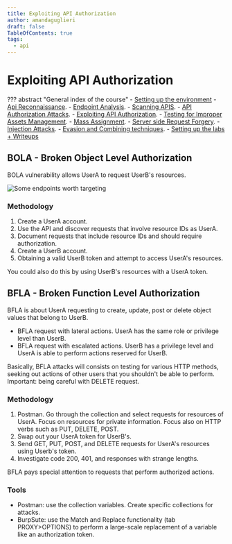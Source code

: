 ```yaml
---
title: Exploiting API Authorization
author: amandaguglieri
draft: false
TableOfContents: true
tags:
  - api
---
```


# Exploiting API Authorization

??? abstract "General index of the course"
    - [Setting up the environment](setting-up-kali.md)
    - [Api Reconnaissance](api-reconnaissance.md).
    - [Endpoint Analysis](endpoint-analysis.md).
    - [Scanning APIS](scanning-apis.md).
    - [API Authorization Attacks](api-authentication-attacks.md).
    - [Exploiting API Authorization](exploiting-api-authorization.md).
    - [Testing for Improper Assets Management](improper-assets-management.md).
    - [Mass Assignment](docs/hackingapis/mass-assignment.md).
    - [Server side Request Forgery](server-side-request-forgery-ssrf.md).
    - [Injection Attacks](injection-attacks.md). 
    - [Evasion and Combining techniques](evasion-combining-techniques.md).
    - [Setting up the labs + Writeups](other-labs.md)

## BOLA - Broken Object Level Authorization

BOLA vulnerability allows UserA to request UserB's resources.

![Some endpoints worth targeting](../img/bola-endpoint.png)


### Methodology

1. Create a UserA account.
2. Use the API and discover requests that involve resource IDs as UserA.
3. Document requests that include resource IDs and should require authorization.
4. Create a UserB account.
5. Obtaining a valid UserB token and attempt to access UserA's resources.

You could also do this by using UserB's resources with a UserA token.

## BFLA - Broken Function Level Authorization

BFLA is about UserA requesting to create, update, post or delete object values that belong to UserB.   

- BFLA request with lateral actions. UserA has the same role or privilege level than UserB.
- BFLA request with escalated actions. UserB has a privilege level and UserA is able to perform actions reserved for UserB.

Basically, BFLA attacks will consists on testing for various HTTP methods, seeking out actions of other users that you shouldn't be able to perform. Important: being careful with DELETE request.

### Methodology

1. Postman. Go through the collection and select requests for resources of UserA. Focus on resources for private information. Focus also on HTTP verbs such as PUT, DELETE, POST.
2. Swap out your UserA token for UserB's.
3. Send GET, PUT, POST, and DELETE requests for UserA's resources using Userb's token.
4. Investigate code 200, 401, and responses with strange lengths.


BFLA pays special attention to requests that perform authorized actions. 


### Tools

+ Postman: use the collection variables. Create specific collections for attacks.
+ BurpSute: use the Match and Replace functionality (tab PROXY>OPTIONS) to perform a large-scale replacement of a variable like an authorization token.


